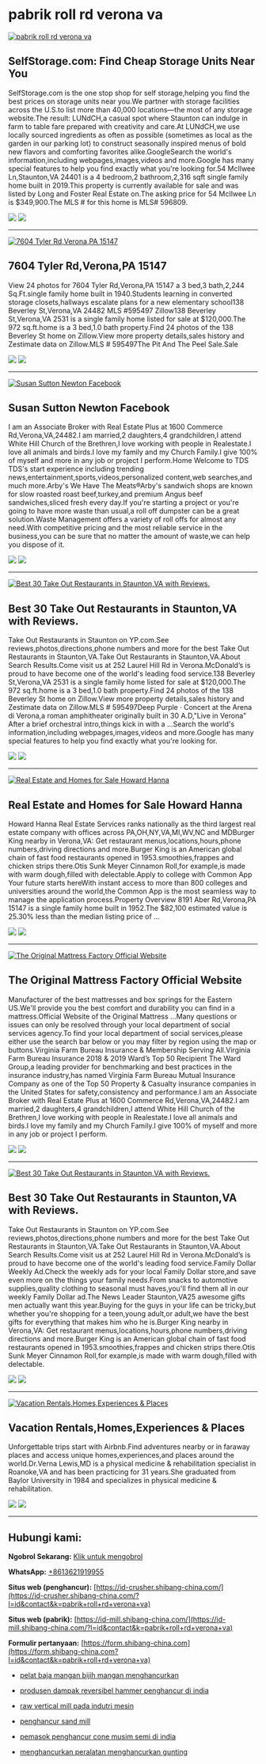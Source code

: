 # pabrik roll rd verona va

<a href="https://swt.shibang-china.com/?l=id&img&k=pabrik+roll+rd+verona+va" target="_blank">![pabrik roll rd verona va](http://static.shibang-china.com/all-800x300/1111.jpg)</a>

## SelfStorage.com: Find Cheap Storage Units Near You
SelfStorage.com is the one stop shop for self storage,helping you find the best prices on storage units near you.We partner with storage facilities across the U.S.to list more than 40,000 locations—the most of any storage website.The result: LUNdCH,a casual spot where Staunton can indulge in farm to table fare prepared with creativity and care.At LUNdCH,we use locally sourced ingredients as often as possible (sometimes as local as the garden in our parking lot) to construct seasonally inspired menus of bold new flavors and comforting favorites alike.GoogleSearch the world's information,including webpages,images,videos and more.Google has many special features to help you find exactly what you're looking for.54 McIlwee Ln,Staunton,VA 24401 is a 4 bedroom,2 bathroom,2,316 sqft single family home built in 2019.This property is currently available for sale and was listed by Long and Foster Real Estate on.The asking price for 54 McIlwee Ln is $349,900.The MLS # for this home is MLS# 596809.


<a href="https://whatsapp.shibangsoft.com/WhatsApp.php" target="_blank" title="WhatsApp">![](http://static.shibang-china.com/icon/whatsapp.png)</a> <a href="https://swt.shibang-china.com/?l=id&icon&k=pabrik+roll+rd+verona+va" target="_blank">![](http://static.shibang-china.com/icon/chat-id.png)</a>

---

<a href="https://swt.shibang-china.com/?l=id&img&k=pabrik+roll+rd+verona+va" target="_blank">![7604 Tyler Rd,Verona,PA 15147](http://static.shibang-china.com/all-800x300/560.jpg)</a>

## 7604 Tyler Rd,Verona,PA 15147
View 24 photos for 7604 Tyler Rd,Verona,PA 15147 a 3 bed,3 bath,2,244 Sq.Ft.single family home built in 1940.Students learning in converted storage closets,hallways escalate plans for a new elementary school138 Beverley St,Verona,VA 24482 MLS #595497 Zillow138 Beverley St,Verona,VA 2531 is a single family home listed for sale at $120,000.The 972 sq.ft.home is a 3 bed,1.0 bath property.Find 24 photos of the 138 Beverley St home on Zillow.View more property details,sales history and Zestimate data on Zillow.MLS # 595497The Pit And The Peel Sale.Sale


<a href="https://whatsapp.shibangsoft.com/WhatsApp.php" target="_blank" title="WhatsApp">![](http://static.shibang-china.com/icon/whatsapp.png)</a> <a href="https://swt.shibang-china.com/?l=id&icon&k=pabrik+roll+rd+verona+va" target="_blank">![](http://static.shibang-china.com/icon/chat-id.png)</a>

---

<a href="https://swt.shibang-china.com/?l=id&img&k=pabrik+roll+rd+verona+va" target="_blank">![Susan Sutton Newton Facebook](http://static.shibang-china.com/all-800x300/293.jpg)</a>

## Susan Sutton Newton Facebook
I am an Associate Broker with Real Estate Plus at 1600 Commerce Rd,Verona,VA,24482.I am married,2 daughters,4 grandchildren,I attend White Hill Church of the Brethren,I love working with people in Realestate.I love all animals and birds.I love my family and my Church Family.I give 100% of myself and more in any job or project I perform.Home Welcome to TDS TDS's start experience including trending news,entertainment,sports,videos,personalized content,web searches,and much more.Arby's We Have The Meats&#174;Arby's sandwich shops are known for slow roasted roast beef,turkey,and premium Angus beef sandwiches,sliced fresh every day.If you're starting a project or you're going to have more waste than usual,a roll off dumpster can be a great solution.Waste Management offers a variety of roll offs for almost any need.With competitive pricing and the most reliable service in the business,you can be sure that no matter the amount of waste,we can help you dispose of it.


<a href="https://whatsapp.shibangsoft.com/WhatsApp.php" target="_blank" title="WhatsApp">![](http://static.shibang-china.com/icon/whatsapp.png)</a> <a href="https://swt.shibang-china.com/?l=id&icon&k=pabrik+roll+rd+verona+va" target="_blank">![](http://static.shibang-china.com/icon/chat-id.png)</a>

---

<a href="https://swt.shibang-china.com/?l=id&img&k=pabrik+roll+rd+verona+va" target="_blank">![Best 30 Take Out Restaurants in Staunton,VA with Reviews.](http://static.shibang-china.com/all-800x300/1175.jpg)</a>

## Best 30 Take Out Restaurants in Staunton,VA with Reviews.
Take Out Restaurants in Staunton on YP.com.See reviews,photos,directions,phone numbers and more for the best Take Out Restaurants in Staunton,VA.Take Out Restaurants in Staunton,VA.About Search Results.Come visit us at 252 Laurel Hill Rd in Verona.McDonald’s is proud to have become one of the world's leading food service.138 Beverley St,Verona,VA 2531 is a single family home listed for sale at $120,000.The 972 sq.ft.home is a 3 bed,1.0 bath property.Find 24 photos of the 138 Beverley St home on Zillow.View more property details,sales history and Zestimate data on Zillow.MLS # 595497Deep Purple&nbsp;&#0183;&#32;Concert at the Arena di Verona,a roman amphitheater originally built in 30 A.D,&quot;Live in Verona&quot; After a brief orchestral intro,things kick in with a …Search the world's information,including webpages,images,videos and more.Google has many special features to help you find exactly what you're looking for.


<a href="https://whatsapp.shibangsoft.com/WhatsApp.php" target="_blank" title="WhatsApp">![](http://static.shibang-china.com/icon/whatsapp.png)</a> <a href="https://swt.shibang-china.com/?l=id&icon&k=pabrik+roll+rd+verona+va" target="_blank">![](http://static.shibang-china.com/icon/chat-id.png)</a>

---

<a href="https://swt.shibang-china.com/?l=id&img&k=pabrik+roll+rd+verona+va" target="_blank">![Real Estate and Homes for Sale Howard Hanna](http://static.shibang-china.com/all-800x300/437.jpg)</a>

## Real Estate and Homes for Sale Howard Hanna
Howard Hanna Real Estate Services ranks nationally as the third largest real estate company with offices across PA,OH,NY,VA,MI,WV,NC and MDBurger King nearby in Verona,VA: Get restaurant menus,locations,hours,phone numbers,driving directions and more.Burger King is an American global chain of fast food restaurants opened in 1953.smoothies,frappes and chicken strips there.Otis Sunk Meyer Cinnamon Roll,for example,is made with warm dough,filled with delectable.Apply to college with Common App Your future starts hereWith instant access to more than 800 colleges and universities around the world,the Common App is the most seamless way to manage the application process.Property Overview 8191 Aber Rd,Verona,PA 15147 is a single family home built in 1952.The $82,100 estimated value is 25.30% less than the median listing price of …


<a href="https://whatsapp.shibangsoft.com/WhatsApp.php" target="_blank" title="WhatsApp">![](http://static.shibang-china.com/icon/whatsapp.png)</a> <a href="https://swt.shibang-china.com/?l=id&icon&k=pabrik+roll+rd+verona+va" target="_blank">![](http://static.shibang-china.com/icon/chat-id.png)</a>

---

<a href="https://swt.shibang-china.com/?l=id&img&k=pabrik+roll+rd+verona+va" target="_blank">![The Original Mattress Factory Official Website](http://static.shibang-china.com/all-800x300/784.jpg)</a>

## The Original Mattress Factory Official Website
Manufacturer of the best mattresses and box springs for the Eastern US.We'll provide you the best comfort and durability you can find in a mattress.Official Website of the Original Mattress …Many questions or issues can only be resolved through your local department of social services agency.To find your local department of social services,please either use the search bar below or you may filter by region using the map or buttons.Virginia Farm Bureau Insurance &amp; Membership Serving All.Virginia Farm Bureau Insurance 2018 &amp; 2019 Ward’s Top 50 Recipient The Ward Group,a leading provider for benchmarking and best practices in the insurance industry,has named Virginia Farm Bureau Mutual Insurance Company as one of the Top 50 Property &amp; Casualty insurance companies in the United States for safety,consistency and performance.I am an Associate Broker with Real Estate Plus at 1600 Commerce Rd,Verona,VA,24482.I am married,2 daughters,4 grandchildren,I attend White Hill Church of the Brethren,I love working with people in Realestate.I love all animals and birds.I love my family and my Church Family.I give 100% of myself and more in any job or project I perform.


<a href="https://whatsapp.shibangsoft.com/WhatsApp.php" target="_blank" title="WhatsApp">![](http://static.shibang-china.com/icon/whatsapp.png)</a> <a href="https://swt.shibang-china.com/?l=id&icon&k=pabrik+roll+rd+verona+va" target="_blank">![](http://static.shibang-china.com/icon/chat-id.png)</a>

---

<a href="https://swt.shibang-china.com/?l=id&img&k=pabrik+roll+rd+verona+va" target="_blank">![Best 30 Take Out Restaurants in Staunton,VA with Reviews.](http://static.shibang-china.com/all-800x300/111.jpg)</a>

## Best 30 Take Out Restaurants in Staunton,VA with Reviews.
Take Out Restaurants in Staunton on YP.com.See reviews,photos,directions,phone numbers and more for the best Take Out Restaurants in Staunton,VA.Take Out Restaurants in Staunton,VA.About Search Results.Come visit us at 252 Laurel Hill Rd in Verona.McDonald’s is proud to have become one of the world's leading food service.Family Dollar Weekly Ad.Check the weekly ads for your local Family Dollar store,and save even more on the things your family needs.From snacks to automotive supplies,quality clothing to seasonal must haves,you'll find them all in our weekly Family Dollar ad.The News Leader Staunton,VA25 awesome gifts men actually want this year.Buying for the guys in your life can be tricky,but whether you're shopping for a teen,young adult,or adult,we have the best gifts for everything that makes him who he is.Burger King nearby in Verona,VA: Get restaurant menus,locations,hours,phone numbers,driving directions and more.Burger King is an American global chain of fast food restaurants opened in 1953.smoothies,frappes and chicken strips there.Otis Sunk Meyer Cinnamon Roll,for example,is made with warm dough,filled with delectable.


<a href="https://whatsapp.shibangsoft.com/WhatsApp.php" target="_blank" title="WhatsApp">![](http://static.shibang-china.com/icon/whatsapp.png)</a> <a href="https://swt.shibang-china.com/?l=id&icon&k=pabrik+roll+rd+verona+va" target="_blank">![](http://static.shibang-china.com/icon/chat-id.png)</a>

---

<a href="https://swt.shibang-china.com/?l=id&img&k=pabrik+roll+rd+verona+va" target="_blank">![Vacation Rentals,Homes,Experiences &amp; Places](http://static.shibang-china.com/all-800x300/1281.jpg)</a>

## Vacation Rentals,Homes,Experiences &amp; Places
Unforgettable trips start with Airbnb.Find adventures nearby or in faraway places and access unique homes,experiences,and places around the world.Dr.Verna Lewis,MD is a physical medicine &amp; rehabilitation specialist in Roanoke,VA and has been practicing for 31 years.She graduated from Baylor University in 1984 and specializes in physical medicine &amp; rehabilitation.

<a href="https://whatsapp.shibangsoft.com/WhatsApp.php" target="_blank" title="WhatsApp">![](http://static.shibang-china.com/icon/whatsapp.png)</a> <a href="https://swt.shibang-china.com/?l=id&icon&k=pabrik+roll+rd+verona+va" target="_blank">![](http://static.shibang-china.com/icon/chat-id.png)</a>

---
## Hubungi kami:

**Ngobrol Sekarang:** [Klik untuk mengobrol](https://swt.shibang-china.com?l=id&contact&k=pabrik+roll+rd+verona+va)

**WhatsApp:**  [+8613621919955](https://whatsapp.shibangsoft.com/WhatsApp.php)

**Situs web (penghancur):** [https://id-crusher.shibang-china.com/](https://id-crusher.shibang-china.com/?l=id&contact&k=pabrik+roll+rd+verona+va)

**Situs web (pabrik):** [https://id-mill.shibang-china.com/](https://id-mill.shibang-china.com/?l=id&contact&k=pabrik+roll+rd+verona+va)

**Formulir pertanyaan:** [https://form.shibang-china.com](https://form.shibang-china.com?l=id&contact&k=pabrik+roll+rd+verona+va)

* [pelat baja mangan bijih mangan menghancurkan](../42/pelat%20baja%20mangan%20bijih%20mangan%20menghancurkan.md)

* [produsen dampak reversibel hammer penghancur di india](../43/produsen%20dampak%20reversibel%20hammer%20penghancur%20di%20india.md)

* [raw vertical mill pada indutri mesin](../45/raw%20vertical%20mill%20pada%20indutri%20mesin.md)

* [penghancur sand mill](../47/penghancur%20sand%20mill.md)

* [pemasok penghancur cone musim semi di india](../43/pemasok%20penghancur%20cone%20musim%20semi%20di%20india.md)

* [menghancurkan peralatan menghancurkan gunting](../45/menghancurkan%20peralatan%20menghancurkan%20gunting.md)